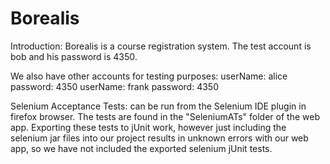 # Borealis
Introduction: Borealis is a course registration system.
The test account is bob and his password is 4350.

We also have other accounts for testing purposes:
userName: alice   password: 4350
userName: frank   password: 4350

Selenium Acceptance Tests:
can be run from the Selenium IDE plugin in firefox browser. The tests are found in the "SeleniumATs" folder of the web app.
Exporting these tests to jUnit work, however just including the selenium jar files into our project results in unknown errors with our web app, so we have not included the exported selenium jUnit tests.
